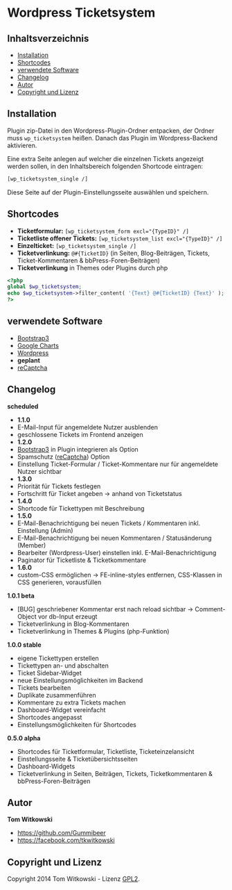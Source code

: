 Wordpress Ticketsystem
===============

Inhaltsverzeichnis
------------
+ [Installation](#installation)
+ [Shortcodes](#shortcodes)
+ [verwendete Software](#verwendete-software)
+ [Changelog](#changelog)
+ [Autor](#autor)
+ [Copyright und Lizenz](#copyright-und-lizenz)



Installation
------------
Plugin zip-Datei in den Wordpress-Plugin-Ordner entpacken, der Ordner muss `wp_ticketsystem` heißen. Danach das Plugin im Wordpress-Backend aktivieren.

Eine extra Seite anlegen auf welcher die einzelnen Tickets angezeigt werden sollen, in den Inhaltsbereich folgenden Shortcode eintragen:
```html
[wp_ticketsystem_single /]
```
Diese Seite auf der Plugin-Einstellungsseite auswählen und speichern.



Shortcodes
------------
+ **Ticketformular:** `[wp_ticketsystem_form excl="{TypeID}" /]`
+ **Ticketliste offener Tickets:** `[wp_ticketsystem_list excl="{TypeID}" /]`
+ **Einzelticket:** `[wp_ticketsystem_single /]`
+ **Ticketverlinkung:** `@#{TicketID}` (in Seiten, Blog-Beiträgen, Tickets, Ticket-Kommentaren & bbPress-Foren-Beiträgen)
+ **Ticketverlinkung** in Themes oder Plugins durch php
```php
<?php
global $wp_ticketsystem;
echo $wp_ticketsystem->filter_content( '{Text} @#{TicketID} {Text}' );
?>
```



verwendete Software
------------
+ [Bootstrap3](https://github.com/twbs/bootstrap)
+ [Google Charts](https://developers.google.com/chart)
+ [Wordpress](https://wordpress.org)
+ **geplant**
+ [reCaptcha](http://www.google.com/recaptcha)



Changelog
------------
**scheduled**
+ **1.1.0**
+ E-Mail-Input für angemeldete Nutzer ausblenden
+ geschlossene Tickets im Frontend anzeigen
+ **1.2.0**
+ [Bootstrap3](https://github.com/twbs/bootstrap) in Plugin integrieren als Option
+ Spamschutz ([reCaptcha](http://www.google.com/recaptcha)) Option
+ Einstellung Ticket-Formular / Ticket-Kommentare nur für angemeldete Nutzer sichtbar
+ **1.3.0**
+ Priorität für Tickets festlegen
+ Fortschritt für Ticket angeben -> anhand von Ticketstatus
+ **1.4.0**
+ Shortcode für Tickettypen mit Beschreibung
+ **1.5.0**
+ E-Mail-Benachrichtigung bei neuen Tickets / Kommentaren inkl. Einstellung (Admin)
+ E-Mail-Benachrichtigung bei neuen Kommentaren / Statusänderung (Member)
+ Bearbeiter (Wordpress-User) einstellen inkl. E-Mail-Benachrichtigung
+ Paginator für Ticketliste & Ticketkommentare
+ **1.6.0**
+ custom-CSS ermöglichen -> FE-inline-styles entfernen, CSS-Klassen in CSS generieren, vorausfüllen

**1.0.1 beta**
+ [BUG] geschriebener Kommentar erst nach reload sichtbar -> Comment-Object vor db-Input erzeugt
+ Ticketverlinkung in Blog-Kommentaren
+ Ticketverlinkung in Themes & Plugins (php-Funktion)

**1.0.0 stable**
+ eigene Tickettypen erstellen
+ Tickettypen an- und abschalten
+ Ticket Sidebar-Widget
+ neue Einstellungsmöglichkeiten im Backend
+ Tickets bearbeiten
+ Duplikate zusammenführen
+ Kommentare zu extra Tickets machen
+ Dashboard-Widget vereinfacht
+ Shortcodes angepasst
+ Einstellungsmöglichkeiten für Shortcodes

**0.5.0 alpha**
+ Shortcodes für Ticketformular, Ticketliste, Ticketeinzelansicht
+ Einstellungsseite & Ticketübersichtsseiten
+ Dashboard-Widgets
+ Ticketverlinkung in Seiten, Beiträgen, Tickets, Ticketkommentaren & bbPress-Foren-Beiträgen



Autor
------------
**Tom Witkowski**
+ https://github.com/Gummibeer
+ https://facebook.com/tkwitkowski



Copyright und Lizenz
------------
Copyright 2014 Tom Witkowski - Lizenz [GPL2](https://github.com/Gummibeer/wp-ticketsystem/blob/master/LICENSE.txt).
